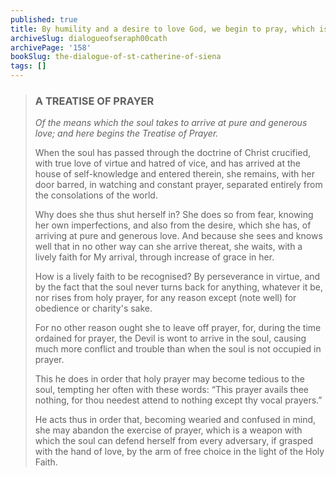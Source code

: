 ```yaml
---
published: true
title: By humility and a desire to love God, we begin to pray, which is so effective against the devil that he tries to convince us not to
archiveSlug: dialogueofseraph00cath
archivePage: '158'
bookSlug: the-dialogue-of-st-catherine-of-siena
tags: []
---
```


> ### A TREATISE OF PRAYER
> 
> *Of the means which the soul takes to arrive at pure and generous love; and here begins the Treatise of Prayer.*
> 
> When the soul has passed through the doctrine of Christ crucified, with true love of virtue and hatred of vice, and has arrived at the house of self-knowledge and entered therein, she remains, with her door barred, in watching and constant prayer, separated entirely from the consolations of the world.
> 
> Why does she thus shut herself in? She does so from fear, knowing her own imperfections, and also from the desire, which she has, of arriving at pure and generous love. And because she sees and knows well that in no other way can she arrive thereat, she waits, with a lively faith for My arrival, through increase of grace in her.
> 
> How is a lively faith to be recognised? By perseverance in virtue, and by the fact that the soul never turns back for anything, whatever it be, nor rises from holy prayer, for any reason except (note well) for obedience or charity's sake.
> 
> For no other reason ought she to leave off prayer, for, during the time ordained for prayer, the Devil is wont to arrive in the soul, causing much more conflict and trouble than when the soul is not occupied in prayer.
> 
> This he does in order that holy prayer may become tedious to the soul, tempting her often with these words: “This prayer avails thee nothing, for thou needest attend to nothing except thy vocal prayers.”
> 
> He acts thus in order that, becoming wearied and confused in mind, she may abandon the exercise of prayer, which is a weapon with which the soul can defend herself from every adversary, if grasped with the hand of love, by the arm of free choice in the light of the Holy Faith.